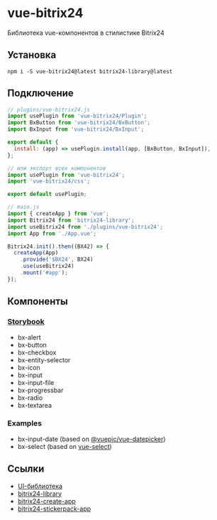 # vue-bitrix24

Библиотека vue-компонентов в стилистике Bitrix24

## Установка

```nodejs
npm i -S vue-bitrix24@latest bitrix24-library@latest
```

## Подключение
```js
// plugins/vue-bitrix24.js
import usePlugin from 'vue-bitrix24/Plugin';
import BxButton from 'vue-bitrix24/BxButton';
import BxInput from 'vue-bitrix24/BxInput';

export default {
  install: (app) => usePlugin.install(app, [BxButton, BxInput]),
};

// или экспорт всех компонентов
import usePlugin from 'vue-bitrix24';
import 'vue-bitrix24/css';

export default usePlugin;
```
```js
// main.js
import { createApp } from 'vue';
import Bitrix24 from 'bitrix24-library';
import useBitrix24 from './plugins/vue-bitrix24';
import App from './App.vue';

Bitrix24.init().then((BX42) => {
  createApp(App)
    .provide('$BX24', BX24)
    .use(useBitrix24)
    .mount('#app');
});
```

## Компоненты

### [Storybook](https://astrotrain55.github.io/vue-bitrix24/)

* bx-alert
* bx-button
* bx-checkbox
* bx-entity-selector
* bx-icon
* bx-input
* bx-input-file
* bx-progressbar
* bx-radio
* bx-textarea

### Examples

* bx-input-date (based on [@vuepic/vue-datepicker](https://vue3datepicker.com))
* bx-select (based on [vue-select](https://vue-select.org))

## Ссылки

* [UI-библиотека](https://dev.1c-bitrix.ru/api_d7/bitrix/ui/index.php)
* [bitrix24-library](https://www.npmjs.com/package/bitrix24-library)
* [bitrix24-create-app](https://www.npmjs.com/package/bitrix24-create-app)
* [bitrix24-stickerpack-app](https://github.com/astrotrain55/bitrix24-stickerpack-app)
